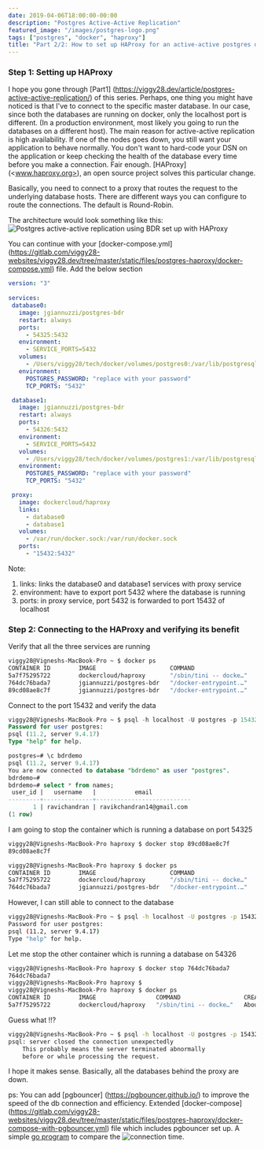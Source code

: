 ```yaml
---
date: 2019-04-06T18:00:00-00:00
description: "Postgres Active-Active Replication"
featured_image: "/images/postgres-logo.png"
tags: ["postgres", "docker", "haproxy"]
title: "Part 2/2: How to set up HAProxy for an active-active postgres databases"
---
```

### Step 1: Setting up HAProxy 
I hope you gone through [Part1] (<https://viggy28.dev/article/postgres-active-active-replication/>) of this series. Perhaps, one thing you might have noticed is that I've to connect to the specific master database. In our case, since both the databases are running on docker, only the localhost port is different. (In a production environment, most likely you going to run the databases on a different host). The main reason for active-active replication is high availability. If one of the nodes goes down, you still want your application to behave normally. You don't want to hard-code your DSN on the application or keep checking the health of the database every time before you make a connection. Fair enough. [HAProxy] (<www.haproxy.org>), an open source project solves this particular change.

Basically, you need to connect to a proxy that routes the request to the underlying database hosts. There are different ways you can configure to route the connections. The default is Round-Robin.

The architecture would look something like this:
![Postgres active-active replication using BDR set up with HAProxy](/images/postgres-haproxy-wb1.jpg)

You can continue with your [docker-compose.yml] (<https://gitlab.com/viggy28-websites/viggy28.dev/tree/master/static/files/postgres-haproxy/docker-compose.yml>) file. Add the below section

```yml
version: "3"
 
services:
 database0:
   image: jgiannuzzi/postgres-bdr
   restart: always
   ports:
     - 54325:5432
   environment:
     - SERVICE_PORTS=5432
   volumes:
     - /Users/viggy28/tech/docker/volumes/postgres0:/var/lib/postgresql/data
   environment:
     POSTGRES_PASSWORD: "replace with your password"
     TCP_PORTS: "5432"

 database1:
   image: jgiannuzzi/postgres-bdr
   restart: always
   ports:
     - 54326:5432
   environment:
     - SERVICE_PORTS=5432
   volumes:
     - /Users/viggy28/tech/docker/volumes/postgres1:/var/lib/postgresql/data
   environment:
     POSTGRES_PASSWORD: "replace with your password"
     TCP_PORTS: "5432"

 proxy:
   image: dockercloud/haproxy
   links:
     - database0
     - database1
   volumes:
     - /var/run/docker.sock:/var/run/docker.sock
   ports:
     - "15432:5432"
```

Note:

 1. links: links the database0 and database1 services with proxy service
 2. environment: have to export port 5432 where the database is running
 3. ports: in proxy service, port 5432 is forwarded to port 15432 of localhost

### Step 2: Connecting to the HAProxy and verifying its benefit

Verify that all the three services are running

```bash
viggy28@Vigneshs-MacBook-Pro ~ $ docker ps
CONTAINER ID        IMAGE                     COMMAND                  CREATED             STATUS              PORTS                                                NAMES
5a7f75295722        dockercloud/haproxy       "/sbin/tini -- docke…"   About an hour ago   Up About an hour    80/tcp, 443/tcp, 1936/tcp, 0.0.0.0:15432->5432/tcp   postgres0_proxy_1
764dc76bada7        jgiannuzzi/postgres-bdr   "/docker-entrypoint.…"   About an hour ago   Up About an hour    0.0.0.0:54326->5432/tcp                              postgres0_database1_1
89cd08ae8c7f        jgiannuzzi/postgres-bdr   "/docker-entrypoint.…"   About an hour ago   Up About an hour    0.0.0.0:54325->5432/tcp                              postgres0_database0_1
```

Connect to the port 15432 and verify the data

```sql
viggy28@Vigneshs-MacBook-Pro ~ $ psql -h localhost -U postgres -p 15432 -d postgres
Password for user postgres:
psql (11.2, server 9.4.17)
Type "help" for help.

postgres=# \c bdrdemo
psql (11.2, server 9.4.17)
You are now connected to database "bdrdemo" as user "postgres".
bdrdemo=#
bdrdemo=# select * from names;
 user_id |   username   |           email
---------+--------------+---------------------------
       1 | ravichandran | ravikchandran14@gmail.com
(1 row)
```

I am going to stop the container which is running a database on port 54325

```bash
viggy28@Vigneshs-MacBook-Pro haproxy $ docker stop 89cd08ae8c7f
89cd08ae8c7f

viggy28@Vigneshs-MacBook-Pro haproxy $ docker ps
CONTAINER ID        IMAGE                     COMMAND                  CREATED             STATUS              PORTS                                                NAMES
5a7f75295722        dockercloud/haproxy       "/sbin/tini -- docke…"   About an hour ago   Up About an hour    80/tcp, 443/tcp, 1936/tcp, 0.0.0.0:15432->5432/tcp   postgres0_proxy_1
764dc76bada7        jgiannuzzi/postgres-bdr   "/docker-entrypoint.…"   About an hour ago   Up About an hour    0.0.0.0:54326->5432/tcp                              postgres0_database1_1
```

However, I can still able to connect to the database

```bash
viggy28@Vigneshs-MacBook-Pro ~ $ psql -h localhost -U postgres -p 15432 -d postgres
Password for user postgres:
psql (11.2, server 9.4.17)
Type "help" for help.
```

Let me stop the other container which is running a database on 54326

```bash
viggy28@Vigneshs-MacBook-Pro haproxy $ docker stop 764dc76bada7
764dc76bada7
viggy28@Vigneshs-MacBook-Pro haproxy $
viggy28@Vigneshs-MacBook-Pro haproxy $ docker ps
CONTAINER ID        IMAGE                 COMMAND                  CREATED             STATUS              PORTS                                                NAMES
5a7f75295722        dockercloud/haproxy   "/sbin/tini -- docke…"   About an hour ago   Up About an hour    80/tcp, 443/tcp, 1936/tcp, 0.0.0.0:15432->5432/tcp   postgres0_proxy_1
```

Guess what !!?

```bash
viggy28@Vigneshs-MacBook-Pro ~ $ psql -h localhost -U postgres -p 15432 -d postgres
psql: server closed the connection unexpectedly
    This probably means the server terminated abnormally
    before or while processing the request.
```

I hope it makes sense. Basically, all the databases behind the proxy are down.

ps: You can add [pgbouncer] (<https://pgbouncer.github.io/>) to improve the speed of the db connection and efficiency. Extended [docker-compose] (<https://gitlab.com/viggy28-websites/viggy28.dev/tree/master/static/files/postgres-haproxy/docker-compose-with-pgbouncer.yml>) file which includes pgbouncer set up. A simple [go program](<https://gitlab.com/viggy28-websites/viggy28.dev/tree/master/static/files/postgres-haproxy/main.go>) to compare the ![connection time](files/postgres-haproxy/haproxy-vs-pgbouncer-connection-time.png).



